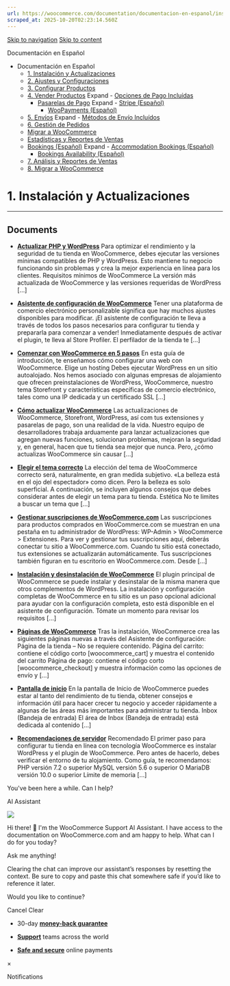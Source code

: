 ```yaml
---
url: https://woocommerce.com/documentation/documentacion-en-espanol/instalacion-y-actualizaciones
scraped_at: 2025-10-20T02:23:14.560Z
---
```


[Skip to navigation](https://woocommerce.com/documentation/documentacion-en-espanol/instalacion-y-actualizaciones/#main-navigation) [Skip to content](https://woocommerce.com/documentation/documentacion-en-espanol/instalacion-y-actualizaciones/#page)

Documentación en Español

- Documentación en Español
  - [1\. Instalación y Actualizaciones](https://woocommerce.com/documentation/documentacion-en-espanol/instalacion-y-actualizaciones/ "1. Instalación y Actualizaciones")
  - [2\. Ajustes y Configuraciones](https://woocommerce.com/documentation/documentacion-en-espanol/ajustes-y-configuraciones/ "2. Ajustes y Configuraciones")
  - [3\. Configurar Productos](https://woocommerce.com/documentation/documentacion-en-espanol/configurar-productos/ "3. Configurar Productos")
  - [4\. Vender Productos](https://woocommerce.com/documentation/documentacion-en-espanol/vender-productos/ "4. Vender Productos") Expand    - [Opciones de Pago Incluídas](https://woocommerce.com/documentation/documentacion-en-espanol/vender-productos/opciones-de-pago-incluidas/ "Opciones de Pago Incluídas")
    - [Pasarelas de Pago](https://woocommerce.com/documentation/documentacion-en-espanol/vender-productos/pasarelas-de-pago/ "Pasarelas de Pago") Expand      - [Stripe (Español)](https://woocommerce.com/documentation/documentacion-en-espanol/vender-productos/pasarelas-de-pago/stripe-espanol/ "Stripe (Español)")
      - [WooPayments (Español)](https://woocommerce.com/documentation/documentacion-en-espanol/vender-productos/pasarelas-de-pago/woopayments-espanol/ "WooPayments (Español)")
  - [5\. Envíos](https://woocommerce.com/documentation/documentacion-en-espanol/envios/ "5. Envíos") Expand    - [Métodos de Envío Incluídos](https://woocommerce.com/documentation/documentacion-en-espanol/envios/metodos-de-envio-incluidos/ "Métodos de Envío Incluídos")
  - [6\. Gestión de Pedidos](https://woocommerce.com/documentation/documentacion-en-espanol/gestion-de-pedidos/ "6. Gestión de Pedidos")
  - [Migrar a WooCommerce](https://woocommerce.com/documentation/documentacion-en-espanol/migrar-a-woocommerce/ "Migrar a WooCommerce")
  - [Estadísticas y Reportes de Ventas](https://woocommerce.com/documentation/documentacion-en-espanol/estadisticas-y-reportes-de-ventas/ "Estadísticas y Reportes de Ventas")
  - [Bookings (Español)](https://woocommerce.com/documentation/documentacion-en-espanol/bookings-espanol/ "Bookings (Español)") Expand    - [Accommodation Bookings (Español)](https://woocommerce.com/documentation/documentacion-en-espanol/bookings-espanol/accommodation-bookings-espanol/ "Accommodation Bookings (Español)")
    - [Bookings Availability (Español)](https://woocommerce.com/documentation/documentacion-en-espanol/bookings-espanol/bookings-availability-espanol/ "Bookings Availability (Español)")
  - [7\. Análisis y Reportes de Ventas](https://woocommerce.com/documentation/documentacion-en-espanol/analisis-y-reportes-de-ventas/ "7. Análisis y Reportes de Ventas")
  - [8\. Migrar a WooCommerce](https://woocommerce.com/documentation/documentacion-en-espanol/migrar-a-woocommerce-documentacion-en-espanol/ "8. Migrar a WooCommerce")

# 1\. Instalación y Actualizaciones

* * *

## Documents

- [**Actualizar PHP y WordPress**](https://woocommerce.com/document/actualizar-php-y-wordpress/)
Para optimizar el rendimiento y la seguridad de tu tienda en WooCommerce, debes ejecutar las versiones mínimas compatibles de PHP y WordPress. Esto mantiene tu negocio funcionando sin problemas y crea la mejor experiencia en línea para los clientes. Requisitos mínimos de WooCommerce La versión más actualizada de WooCommerce y las versiones requeridas de WordPress \[…\]

- [**Asistente de configuración de WooCommerce**](https://woocommerce.com/document/asistente-de-configuracion-de-woocommerce/)
Tener una plataforma de comercio electrónico personalizable significa que hay muchos ajustes disponibles para modificar. ¡El asistente de configuración te lleva a través de todos los pasos necesarios para configurar tu tienda y prepararla para comenzar a vender! Inmediatamente después de activar el plugin, te lleva al Store Profiler. El perfilador de la tienda te \[…\]

- [**Comenzar con WooCommerce en 5 pasos**](https://woocommerce.com/document/comenzar-con-woocommerce-en-5-pasos/)
En esta guía de introducción, te enseñamos cómo configurar una web con WooCommerce. Elige un hosting Debes ejecutar WordPress en un sitio autoalojado. Nos hemos asociado con algunas empresas de alojamiento que ofrecen preinstalaciones de WordPress, WooCommerce, nuestro tema Storefront y características específicas de comercio electrónico, tales como una IP dedicada y un certificado SSL \[…\]

- [**Cómo actualizar WooCommerce**](https://woocommerce.com/document/como-actualizar-woocommerce/)
Las actualizaciones de WooCommerce, Storefront, WordPress, así com tus extensiones y pasarelas de pago, son una realidad de la vida. Nuestro equipo de desarrolladores trabaja arduamente para lanzar actualizaciones que agregan nuevas funciones, solucionan problemas, mejoran la seguridad y, en general, hacen que tu tienda sea mejor que nunca. Pero, ¿cómo actualizas WooCommerce sin causar \[…\]

- [**Elegir el tema correcto**](https://woocommerce.com/document/elegir-el-tema-correcto/)
La elección del tema de WooCommerce correcto será, naturalmente, en gran medida subjetivo. «La belleza está en el ojo del espectador» como dicen. Pero la belleza es solo superficial. A continuación, se incluyen algunos consejos que debes considerar antes de elegir un tema para tu tienda. Estética No te limites a buscar un tema que \[…\]

- [**Gestionar suscripciones de WooCommerce.com**](https://woocommerce.com/document/gestionar-suscripciones-de-woocommerce-com/)
Las suscripciones para productos comprados en WooCommerce.com se muestran en una pestaña en tu administrador de WordPress: WP-Admin > WooCommerce > Extensiones. Para ver y gestionar tus suscripciones aquí, deberás conectar tu sitio a WooCommerce.com. Cuando tu sitio está conectado, tus extensiones se actualizarán automáticamente. Tus suscripciones también figuran en tu escritorio en WooCommerce.com. Desde \[…\]

- [**Instalación y desinstalación de WooCommerce**](https://woocommerce.com/document/instalacion-y-desinstalacion-de-woocommerce/)
El plugin principal de WooCommerce se puede instalar y desinstalar de la misma manera que otros complementos de WordPress. La instalación y configuración completas de WooCommerce en tu sitio es un paso opcional adicional para ayudar con la configuración completa, esto está disponible en el asistente de configuración. Tómate un momento para revisar los requisitos \[…\]

- [**Páginas de WooCommerce**](https://woocommerce.com/document/paginas-de-woocommerce/)
Tras la instalación, WooCommerce crea las siguientes páginas nuevas a través del Asistente de configuración: Página de la tienda – No se requiere contenido. Página del carrito: contiene el código corto \[woocommerce\_cart\] y muestra el contenido del carrito Página de pago: contiene el código corto \[woocommerce\_checkout\] y muestra información como las opciones de envío y \[…\]

- [**Pantalla de inicio**](https://woocommerce.com/document/pantalla-de-inicio/)
En la pantalla de Inicio de WooCommerce puedes estar al tanto del rendimiento de tu tienda, obtener consejos e información útil para hacer crecer tu negocio y acceder rápidamente a algunas de las áreas más importantes para administrar tu tienda. Inbox (Bandeja de entrada) El área de Inbox (Bandeja de entrada) está dedicada al contenido \[…\]

- [**Recomendaciones de servidor**](https://woocommerce.com/document/recomendaciones-de-servidor/)
Recomendado El primer paso para configurar tu tienda en línea con tecnología WooCommerce es instalar WordPress y el plugin de WooCommerce. Pero antes de hacerlo, debes verificar el entorno de tu alojamiento. Como guía, te recomendamos: PHP versión 7.2 o superior MySQL versión 5.6 o superior O MariaDB versión 10.0 o superior Límite de memoria \[…\]


You've been here a while. Can I help?

AI Assistant

![](https://woocommerce.com/wp-content/themes/woo/images/svg/support-chat-bot-avatar.svg)

Hi there! 👋 I'm the WooCommerce Support AI Assistant. I have access to the documentation on WooCommerce.com and am happy to help. What can I do for you today?

Ask me anything!

Clearing the chat can improve our assistant’s responses by resetting the context. Be sure to copy and paste this chat somewhere safe if you’d like to reference it later.

Would you like to continue?

Cancel
Clear

- 30-day **[money-back guarantee](https://woocommerce.com/refund-policy/)**

- **[Support](https://woocommerce.com/docs/)**
teams across the world

- **[Safe and secure](https://woocommerce.com/products/woopayments/)**
online payments

×

Notifications